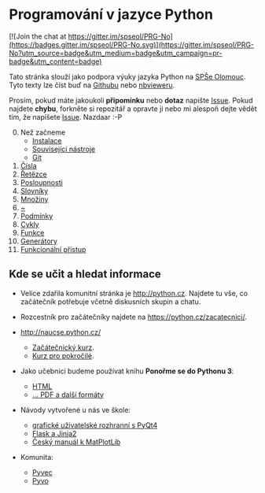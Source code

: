  Programování v jazyce Python
=================================

[![Join the chat at https://gitter.im/spseol/PRG-No](https://badges.gitter.im/spseol/PRG-No.svg)](https://gitter.im/spseol/PRG-No?utm_source=badge&utm_medium=badge&utm_campaign=pr-badge&utm_content=badge)

Tato stránka slouží jako podpora výuky jazyka Python na [SPŠe Olomouc][].
Tyto texty lze číst buď na 
[Githubu](https://github.com/spseol/PRG-No/blob/master/README.md)
nebo 
[nbvieweru](http://nbviewer.jupyter.org/github/spseol/PRG-NO/blob/master/README.ipynb).


Prosím, pokud máte jakoukoli **připomínku** nebo **dotaz** napište 
[Issue](https://github.com/spseol/PRG-No/issues/new).
Pokud najdete **chybu**, forkněte si repozitář a opravte ji nebo mi alespoň 
dejte vědět tím, že napíšete
[Issue](https://github.com/spseol/PRG-No/issues/new).
Nazdaar :-P


[SPŠe Olomouc]: http://www.spseol.cz

 0. Než začneme
    * [Instalace](instalace.md)
    * [Související nástroje](nastroje.md)
    * [Git](git.md)
 1. [Čísla](cisla.ipynb)
 2. [Řetězce](retezce.ipynb)
 2. [Posloupnosti](posloupnosti.ipynb)
 3. [Slovníky](slovniky.ipynb)
 3. [Množiny](mnoziny.ipynb)
 3. [~](.ipynb)
 3. [Podmínky](podminky.ipynb)
 3. [Cykly](cykly.ipynb)
 3. [Funkce](funkce.ipynb)
 3. [Generátory](generatory.ipynb)
 3. [Funkcionální přístup](funkcional.ipynb)




Kde se učit a hledat informace
----------------------------

 * Velice zdařila komunitní stránka je <http://python.cz>. Najdete tu vše, co 
   začátečník potřebuje včetně diskusních skupin a chatu.
 
 * Rozcestník pro začátečníky najdete na <https://python.cz/zacatecnici/>.

 * <http://naucse.python.cz/>
    * [Začátečnický kurz](http://naucse.python.cz/course/pyladies/).
    * [Kurz pro pokročilé](http://naucse.python.cz/course/mi-pyt/).

 * Jako učebnici budeme používat knihu **Ponořme se do Pythonu 3**:
     - [HTML](http://diveintopython3.py.cz/index.html)
     - [... PDF a další formáty](https://knihy.nic.cz/#Python3)

 * Návody vytvořené u nás ve škole:
    - [grafické uživatelské rozhranní s PyQt4](http://spseol.github.io/PyQt4Doc/)
    - [Flask a Jinja2](http://spseol.github.io/CzechFlaskDoc/)
    - [Český manuál k MatPlotLib](http://mamut.spseol.cz/matplotlib/)

 * Komunita:
    - [Pyvec](http://pyvec.org/)
    - [Pyvo](https://pyvo.cz/)

